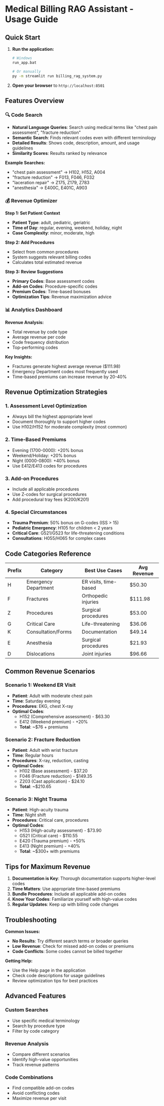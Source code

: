 # Medical Billing RAG Assistant - Usage Guide

## Quick Start

1. **Run the application:**
   ```bash
   # Windows
   run_app.bat
   
   # Or manually
   py -m streamlit run billing_rag_system.py
   ```

2. **Open your browser** to `http://localhost:8501`

## Features Overview

### 🔍 Code Search
- **Natural Language Queries**: Search using medical terms like "chest pain assessment", "fracture reduction"
- **Semantic Search**: Finds relevant codes even with different terminology
- **Detailed Results**: Shows code, description, amount, and usage guidelines
- **Similarity Scores**: Results ranked by relevance

**Example Searches:**
- "chest pain assessment" → H102, H152, A004
- "fracture reduction" → F013, F046, F032
- "laceration repair" → Z175, Z179, Z783
- "anesthesia" → E400C, E401C, A903

### 💰 Revenue Optimizer

**Step 1: Set Patient Context**
- **Patient Type**: adult, pediatric, geriatric
- **Time of Day**: regular, evening, weekend, holiday, night
- **Case Complexity**: minor, moderate, high

**Step 2: Add Procedures**
- Select from common procedures
- System suggests relevant billing codes
- Calculates total estimated revenue

**Step 3: Review Suggestions**
- **Primary Codes**: Base assessment codes
- **Add-on Codes**: Procedure-specific codes
- **Premium Codes**: Time-based bonuses
- **Optimization Tips**: Revenue maximization advice

### 📊 Analytics Dashboard

**Revenue Analysis:**
- Total revenue by code type
- Average revenue per code
- Code frequency distribution
- Top-performing codes

**Key Insights:**
- Fractures generate highest average revenue ($111.98)
- Emergency Department codes most frequently used
- Time-based premiums can increase revenue by 20-40%

## Revenue Optimization Strategies

### 1. **Assessment Level Optimization**
- Always bill the highest appropriate level
- Document thoroughly to support higher codes
- Use H102/H152 for moderate complexity (most common)

### 2. **Time-Based Premiums**
- Evening (1700-0000): +20% bonus
- Weekend/Holiday: +20% bonus  
- Night (0000-0800): +40% bonus
- Use E412/E413 codes for procedures

### 3. **Add-on Procedures**
- Include all applicable procedures
- Use Z-codes for surgical procedures
- Add procedural tray fees (K200/K201)

### 4. **Special Circumstances**
- **Trauma Premium**: 50% bonus on G-codes (ISS > 15)
- **Pediatric Emergency**: H105 for children < 2 years
- **Critical Care**: G521/G523 for life-threatening conditions
- **Consultations**: H055/H065 for complex cases

## Code Categories Reference

| Prefix | Category | Best Use Cases | Avg Revenue |
|--------|----------|----------------|-------------|
| H | Emergency Department | ER visits, time-based | $50.30 |
| F | Fractures | Orthopedic injuries | $111.98 |
| Z | Procedures | Surgical procedures | $53.00 |
| G | Critical Care | Life-threatening | $36.06 |
| K | Consultation/Forms | Documentation | $49.14 |
| E | Anesthesia | Surgical procedures | $21.93 |
| D | Dislocations | Joint injuries | $96.66 |

## Common Revenue Scenarios

### Scenario 1: Weekend ER Visit
- **Patient**: Adult with moderate chest pain
- **Time**: Saturday evening
- **Procedures**: EKG, chest X-ray
- **Optimal Codes**:
  - H152 (Comprehensive assessment) - $63.30
  - E412 (Weekend premium) - +20%
  - **Total**: ~$76 + premiums

### Scenario 2: Fracture Reduction
- **Patient**: Adult with wrist fracture
- **Time**: Regular hours
- **Procedures**: X-ray, reduction, casting
- **Optimal Codes**:
  - H102 (Base assessment) - $37.20
  - F046 (Fracture reduction) - $149.35
  - Z203 (Cast application) - $24.10
  - **Total**: ~$210.65

### Scenario 3: Night Trauma
- **Patient**: High-acuity trauma
- **Time**: Night shift
- **Procedures**: Critical care, procedures
- **Optimal Codes**:
  - H153 (High-acuity assessment) - $73.90
  - G521 (Critical care) - $110.55
  - E420 (Trauma premium) - +50%
  - E413 (Night premium) - +40%
  - **Total**: ~$300+ with premiums

## Tips for Maximum Revenue

1. **Documentation is Key**: Thorough documentation supports higher-level codes
2. **Time Matters**: Use appropriate time-based premiums
3. **Bundle Procedures**: Include all applicable add-on codes
4. **Know Your Codes**: Familiarize yourself with high-value codes
5. **Regular Updates**: Keep up with billing code changes

## Troubleshooting

**Common Issues:**
- **No Results**: Try different search terms or broader queries
- **Low Revenue**: Check for missed add-on codes or premiums
- **Code Conflicts**: Some codes cannot be billed together

**Getting Help:**
- Use the Help page in the application
- Check code descriptions for usage guidelines
- Review optimization tips for best practices

## Advanced Features

### Custom Searches
- Use specific medical terminology
- Search by procedure type
- Filter by code category

### Revenue Analysis
- Compare different scenarios
- Identify high-value opportunities
- Track revenue patterns

### Code Combinations
- Find compatible add-on codes
- Avoid conflicting codes
- Maximize revenue per visit
